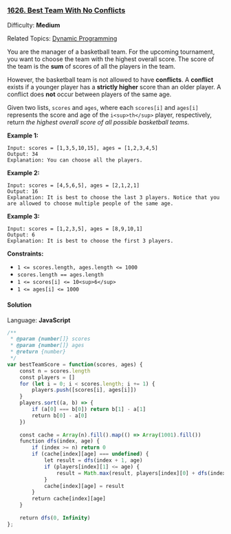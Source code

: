 ### [1626\. Best Team With No Conflicts](https://leetcode.com/problems/best-team-with-no-conflicts/)

Difficulty: **Medium**  

Related Topics: [Dynamic Programming](https://leetcode.com/tag/dynamic-programming/)


You are the manager of a basketball team. For the upcoming tournament, you want to choose the team with the highest overall score. The score of the team is the **sum** of scores of all the players in the team.

However, the basketball team is not allowed to have **conflicts**. A **conflict** exists if a younger player has a **strictly higher** score than an older player. A conflict does **not** occur between players of the same age.

Given two lists, `scores` and `ages`, where each `scores[i]` and `ages[i]` represents the score and age of the `i<sup>th</sup>` player, respectively, return _the highest overall score of all possible basketball teams_.

**Example 1:**

```
Input: scores = [1,3,5,10,15], ages = [1,2,3,4,5]
Output: 34
Explanation: You can choose all the players.
```

**Example 2:**

```
Input: scores = [4,5,6,5], ages = [2,1,2,1]
Output: 16
Explanation: It is best to choose the last 3 players. Notice that you are allowed to choose multiple people of the same age.
```

**Example 3:**

```
Input: scores = [1,2,3,5], ages = [8,9,10,1]
Output: 6
Explanation: It is best to choose the first 3 players. 
```

**Constraints:**

*   `1 <= scores.length, ages.length <= 1000`
*   `scores.length == ages.length`
*   `1 <= scores[i] <= 10<sup>6</sup>`
*   `1 <= ages[i] <= 1000`


#### Solution

Language: **JavaScript**

```javascript
/**
 * @param {number[]} scores
 * @param {number[]} ages
 * @return {number}
 */
var bestTeamScore = function(scores, ages) {
    const n = scores.length
    const players = []
    for (let i = 0; i < scores.length; i += 1) {
        players.push([scores[i], ages[i]])
    }
    players.sort((a, b) => {
        if (a[0] === b[0]) return b[1] - a[1]
        return b[0] - a[0]
    })
    
    const cache = Array(n).fill().map(() => Array(1001).fill())
    function dfs(index, age) {
        if (index >= n) return 0
        if (cache[index][age] === undefined) {
            let result = dfs(index + 1, age)
            if (players[index][1] <= age) {
                result = Math.max(result, players[index][0] + dfs(index + 1, players[index][1]))
            }
            cache[index][age] = result
        }
        return cache[index][age]
    }
    
    return dfs(0, Infinity)
};
```